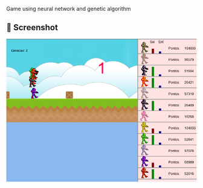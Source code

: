 Game using neural network and genetic algorithm

## 📸 Screenshot

![screenshot](./images/screenshot.png)

